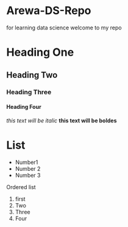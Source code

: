 # Arewa-DS-Repo
for learning data science
welcome to my repo
# Heading One
## Heading Two
### Heading Three
#### Heading Four
*this text will be italic*
**this text will be boldes**

# List
- Number1
- Number 2
- Number 3

Ordered list
1. first
2. Two
3. Three
4. Four
